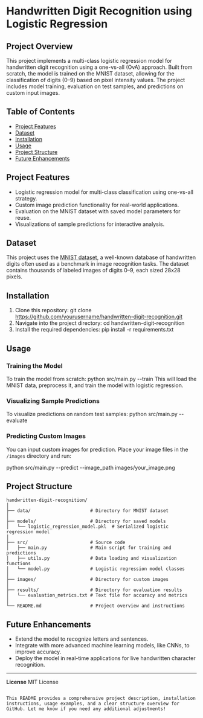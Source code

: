 
# Handwritten Digit Recognition using Logistic Regression

## Project Overview

This project implements a multi-class logistic regression model for handwritten digit recognition using a one-vs-all (OvA) approach. Built from scratch, the model is trained on the MNIST dataset, allowing for the classification of digits (0–9) based on pixel intensity values. The project includes model training, evaluation on test samples, and predictions on custom input images.

## Table of Contents
- [Project Features](#project-features)
- [Dataset](#dataset)
- [Installation](#installation)
- [Usage](#usage)
- [Project Structure](#project-structure)
- [Future Enhancements](#future-enhancements)
  
## Project Features
- Logistic regression model for multi-class classification using one-vs-all strategy.
- Custom image prediction functionality for real-world applications.
- Evaluation on the MNIST dataset with saved model parameters for reuse.
- Visualizations of sample predictions for interactive analysis.

## Dataset
This project uses the [MNIST dataset](https://www.openml.org/d/554), a well-known database of handwritten digits often used as a benchmark in image recognition tasks. The dataset contains thousands of labeled images of digits 0–9, each sized 28x28 pixels.

## Installation

1. Clone this repository:
   git clone https://github.com/yourusername/handwritten-digit-recognition.git
2. Navigate into the project directory:
   cd handwritten-digit-recognition
3. Install the required dependencies:
   pip install -r requirements.txt

## Usage

### Training the Model
To train the model from scratch:
   python src/main.py --train
   This will load the MNIST data, preprocess it, and train the model with logistic regression.

### Visualizing Sample Predictions
To visualize predictions on random test samples:
   python src/main.py --evaluate


### Predicting Custom Images
You can input custom images for prediction. Place your image files in the `/images` directory and run:

   python src/main.py --predict --image_path images/your_image.png


## Project Structure

```
handwritten-digit-recognition/
│
├── data/                      # Directory for MNIST dataset
│
├── models/                    # Directory for saved models
│   └── logistic_regression_model.pkl  # Serialized logistic regression model
│
├── src/                       # Source code
│   ├── main.py                # Main script for training and predictions
│   ├── utils.py               # Data loading and visualization functions
│   └── model.py               # Logistic regression model classes
│
├── images/                    # Directory for custom images
│
├── results/                   # Directory for evaluation results
│   └── evaluation_metrics.txt # Text file for accuracy and metrics
│
└── README.md                  # Project overview and instructions
```

## Future Enhancements
- Extend the model to recognize letters and sentences.
- Integrate with more advanced machine learning models, like CNNs, to improve accuracy.
- Deploy the model in real-time applications for live handwritten character recognition.


---

**License**
MIT License
```

This README provides a comprehensive project description, installation instructions, usage examples, and a clear structure overview for GitHub. Let me know if you need any additional adjustments!
